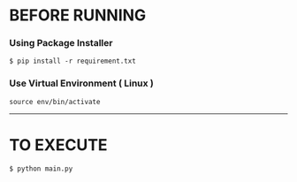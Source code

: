 # BEFORE RUNNING

### Using Package Installer

`$ pip install -r requirement.txt`

### Use Virtual Environment ( Linux )

`source env/bin/activate`

---

# TO EXECUTE

`$ python main.py`
